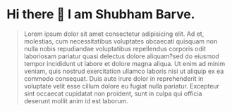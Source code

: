 # Hi there 👋 I am Shubham Barve.
> Lorem ipsum dolor sit amet consectetur adipisicing elit. Ad et, molestias, cum necessitatibus voluptates obcaecati quisquam non nulla nobis repudiandae voluptatibus repellendus corporis odit laboriosam pariatur quasi delectus dolore aliquam?sed do eiusmod tempor incididunt ut labore et dolore magna aliqua. Ut enim ad minim veniam, quis nostrud exercitation ullamco laboris nisi ut aliquip ex ea commodo consequat. Duis aute irure dolor in reprehenderit in voluptate velit esse cillum dolore eu fugiat nulla pariatur. Excepteur sint occaecat cupidatat non proident, sunt in culpa qui officia deserunt mollit anim id est laborum.



